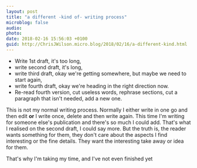 ```yaml
---
layout: post
title: "a different -kind of- writing process"
microblog: false
audio: 
photo: 
date: 2018-02-16 15:56:03 +0100
guid: http://ChrisJWilson.micro.blog/2018/02/16/a-different-kind.html
---
```

- Write 1st draft, it's too long, 
- write second draft, it's long, 
- write third draft, okay we're getting somewhere, but maybe we need to start again, 
- write fourth draft, okay we're heading in the right direction now. 
- Re-read fourth version, cut useless words, rephrase sections, cut a paragraph that isn't needed, add a new one.

This is not my normal writing process. Normally I either write in one go and then edit **or** I write once, delete and then write again. This time I'm writing for someone else's publication and there's so much I could add. That's what I realised on the second draft, I could say more. But the truth is, the reader wants something for them, they don't care about the aspects I find interesting or the fine details. They want the interesting take away or idea for them. 

That's why I'm taking my time, and I've not even finished yet
